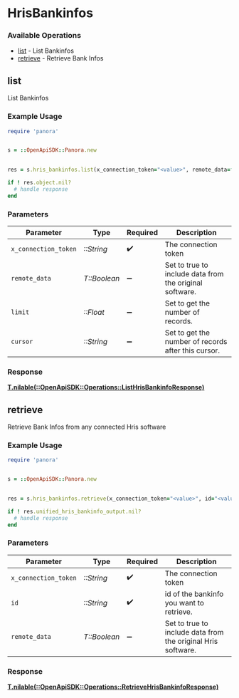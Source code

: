 # HrisBankinfos


### Available Operations

* [list](#list) - List  Bankinfos
* [retrieve](#retrieve) - Retrieve Bank Infos

## list

List  Bankinfos

### Example Usage

```ruby
require 'panora'


s = ::OpenApiSDK::Panora.new

    
res = s.hris_bankinfos.list(x_connection_token="<value>", remote_data=false, limit=7685.78, cursor="<value>")

if ! res.object.nil?
  # handle response
end

```

### Parameters

| Parameter                                               | Type                                                    | Required                                                | Description                                             |
| ------------------------------------------------------- | ------------------------------------------------------- | ------------------------------------------------------- | ------------------------------------------------------- |
| `x_connection_token`                                    | *::String*                                              | :heavy_check_mark:                                      | The connection token                                    |
| `remote_data`                                           | *T::Boolean*                                            | :heavy_minus_sign:                                      | Set to true to include data from the original software. |
| `limit`                                                 | *::Float*                                               | :heavy_minus_sign:                                      | Set to get the number of records.                       |
| `cursor`                                                | *::String*                                              | :heavy_minus_sign:                                      | Set to get the number of records after this cursor.     |


### Response

**[T.nilable(::OpenApiSDK::Operations::ListHrisBankinfoResponse)](../../models/operations/listhrisbankinforesponse.md)**


## retrieve

Retrieve Bank Infos from any connected Hris software

### Example Usage

```ruby
require 'panora'


s = ::OpenApiSDK::Panora.new

    
res = s.hris_bankinfos.retrieve(x_connection_token="<value>", id="<value>", remote_data=false)

if ! res.unified_hris_bankinfo_output.nil?
  # handle response
end

```

### Parameters

| Parameter                                                    | Type                                                         | Required                                                     | Description                                                  |
| ------------------------------------------------------------ | ------------------------------------------------------------ | ------------------------------------------------------------ | ------------------------------------------------------------ |
| `x_connection_token`                                         | *::String*                                                   | :heavy_check_mark:                                           | The connection token                                         |
| `id`                                                         | *::String*                                                   | :heavy_check_mark:                                           | id of the bankinfo you want to retrieve.                     |
| `remote_data`                                                | *T::Boolean*                                                 | :heavy_minus_sign:                                           | Set to true to include data from the original Hris software. |


### Response

**[T.nilable(::OpenApiSDK::Operations::RetrieveHrisBankinfoResponse)](../../models/operations/retrievehrisbankinforesponse.md)**

